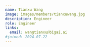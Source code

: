 ```yaml
---
name: Tianxu Wang
image: images/members/tianxuwang.jpg
description: Engineer
role: Engineer
links:
  email: wangtianxu@bigai.ai
#joined: 2024-07-22
---
```


 
